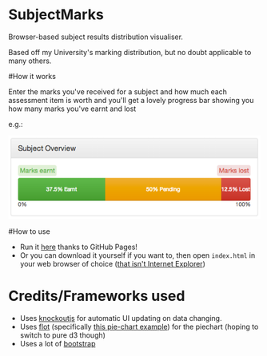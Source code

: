 SubjectMarks
============

Browser-based subject results distribution visualiser.

Based off my University's marking distribution, but no doubt applicable to many others.

#How it works

Enter the marks you've received for a subject and how much each assessment item is worth and you'll get a lovely progress bar showing you how many marks you've earnt and lost

e.g.:

![Example](./progress-bar-example.png)

#How to use

* Run it [here](http://nuclearpidgeon.github.io/SubjectMarks/) thanks to GitHub Pages!
* Or you can download it yourself if you want to, then open `index.html` in your web browser of choice ([that isn't Internet Explorer](http://toastytech.com/evil/ "plz don't use Internet Explorer you'll make me cry"))

# Credits/Frameworks used
* Uses [knockoutjs](http://knockoutjs.com/ "^ Sexy! ^") for automatic UI updating on data changing.
* Uses [flot](www.flotcharts.org "Charty!") (specifically [this pie-chart example](www.flotcharts.org/flot/examples/series-pie/index.html)) for the piechart (hoping to switch to pure d3 though)
* Uses a lot of [bootstrap](http://getbootstrap.com)
